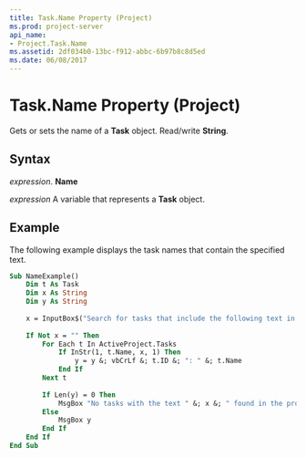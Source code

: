 ```yaml
---
title: Task.Name Property (Project)
ms.prod: project-server
api_name:
- Project.Task.Name
ms.assetid: 2df034b0-13bc-f912-abbc-6b97b8c8d5ed
ms.date: 06/08/2017
---
```



# Task.Name Property (Project)

Gets or sets the name of a **Task** object. Read/write **String**.


## Syntax

 _expression_. **Name**

 _expression_ A variable that represents a **Task** object.


## Example

The following example displays the task names that contain the specified text.


```vb
Sub NameExample() 
    Dim t As Task 
    Dim x As String 
    Dim y As String 
 
    x = InputBox$("Search for tasks that include the following text in their names:") 
 
    If Not x = "" Then 
        For Each t In ActiveProject.Tasks 
            If InStr(1, t.Name, x, 1) Then 
                y = y &; vbCrLf &; t.ID &; ": " &; t.Name 
            End If 
        Next t 
 
        If Len(y) = 0 Then 
            MsgBox "No tasks with the text " &; x &; " found in the project", vbExclamation 
        Else 
            MsgBox y 
        End If 
    End If 
End Sub
```


